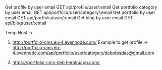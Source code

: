 Get profile by user email GET api/profile/user/:email 
Get portfolio category by user email GET api/portfolio/user/category/:email
Get portfolio by user email GET api/portfolio/user/:email
Get blog by user email GET api/blog/user/:email


Temp Host ->
1. http://portfolio-cms.eu-4.evennode.com/
    Example to get profile => http://portfolio-cms.eu-4.evennode.com/api/portfolio/user/category/debotosdas@gmail.com

2. https://portfolio-cms-deb.herokuapp.com/
